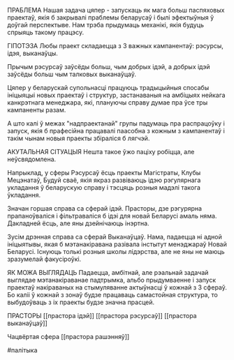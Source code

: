 
ПРАБЛЕМА
Нашая задача цяпер - запускаць як мага больш паспяховых праектаў, якія б закрывалі праблемы беларусаў і былі эфектыўныя ў доўгай перспектыве.
Нам трэба прыдумаць механікі, якія будуць спрыяць такому працэсу.


ГІПОТЭЗА
Любы праект складаецца з 3 важных кампанентаў: рэсурсы, ідэя, выканаўцы.

Прычым рэсурсаў заўсёды больш, чым добрых ідэй, а добрых ідэй заўсёды больш чым талковых выканаўцаў.

Цяпер у беларускай супольнасці працуюць традыцыйныя спосабы ініцыяцыі новых праектаў і структур, застанаваныя на амбіцыях нейкага канкрэтнага менеджара, які, плануючы справу думае пра ўсе тры кампаненты разам. 

А што калі ў межах "надпраектанай" групы падумаць пра  распрацоўку  і запуск, якія б прафесійна працавалі паасобна з кожным з кампанентаў і такім чынам новыя праекты збіраліся б лягчэй.


АКУТАЛЬНАЯ СІТУАЦЫЯ
Нешта такое ўжо паціху робіцца, але неўсвядомлена.

Напрыклад, у сферы Рэсурсаў ёсць праекты Магістраты, Клубы Мецэнатаў, Будуй сваё, якія якраз развіваюць ідэю рэгулярнага укладання ў беларускую справу і тэсцяць розныя мадэлі такога ўкладання.

Значан горшая справа са сферай ідэй. Прасторы, дзе рэгурярна прапаноўваліся і фільтраваліся б ідэі для новай Беларусі амаль няма. Дакладней ёсць, але яны дзейнічаюць інэртна.  

Зусім дрэнная справа са сферай Выканаўцаў. Нама, падаецца ні адной ініцыятывы, якая б мэтанакіравана разівала інстытут менэджараў Новай Беларусі. Існуюць толькі розныя школы лідэрства, але не яны не маюць зразумелай факусіроўкі.


ЯК МОЖА ВЫГЛЯДАЦЬ
Падаецца, амбітнай, але рэальнай задачай выглядае мэтанакіраванае падтрымка, альбо прыдумваенне і запуск праектаў накіраваных на стымуляванне актыўнасці ў кожнай з 3 сфераў.
Бо каліі ў кожнай з зонаў будзе працаваць самастойная структура, то выбудоўваць з іх праекты будзе значна прасцей.

ПРАСТОРЫ
[[прастора ідэй]]
[[прастора рэсурсаў]]
[[прастора выканаўцаў]]

Чацвёртая сфера
[[прастора рашэнняў]]



#палітыка
